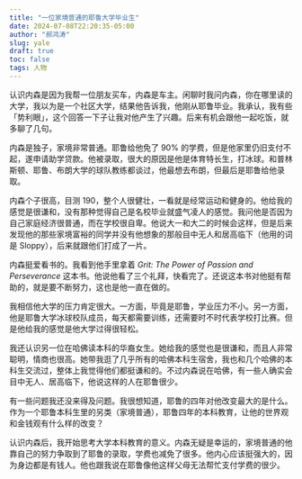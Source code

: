 ```yaml
---
title: "一位家境普通的耶鲁大学毕业生"
date: 2024-07-08T22:20:35-05:00
author: "郝鸿涛"
slug: yale
draft: true
toc: false
tags: 人物
---
```

认识内森是因为我帮一位朋友买车，内森是车主。闲聊时我问内森，你在哪里读的大学，我以为是一个社区大学，结果他告诉我，他刚从耶鲁毕业。我承认，我有些「势利眼」，这个回答一下子让我对他产生了兴趣。后来有机会跟他一起吃饭，就多聊了几句。

内森是独子，家境非常普通。耶鲁给他免了 90% 的学费，但是他家里仍旧支付不起，遂申请助学贷款。他被录取，很大的原因是他是体育特长生，打冰球。和普林斯顿、耶鲁、布朗大学的球队教练都谈过，他最想去布朗，但最后是耶鲁给他录取。

内森个子很高，目测 190，整个人很健壮，一看就是经常运动和健身的。他给我的感觉是很谦和，没有那种觉得自己是名校毕业就盛气凌人的感觉。我问他是否因为自己家庭经济很普通，而在学校很自卑。他说大一和大二的时候会这样，但是后来发现他的那些家境富裕的同学并没有他想象的那般目中无人和居高临下（他用的词是 Sloppy），后来就跟他们打成了一片。

内森挺爱看书的。我看到他手里拿着 *Grit: The Power of Passion and Perseverance* 这本书。他说他看了三个礼拜，快看完了。还说这本书对他挺有帮助的，就是要不断努力，这也是他一直在做的。

我相信他大学的压力肯定很大。一方面，毕竟是耶鲁，学业压力不小。另一方面，他是耶鲁大学冰球校队成员，每天都需要训练，还需要时不时代表学校打比赛。但是他给我的感觉是他大学过得很轻松。

我还认识另一位在哈佛读本科的华裔女生。她给我的感觉也是很谦和，而且人非常聪明，情商也很高。她带我逛了几乎所有的哈佛本科生宿舍，我也和几个哈佛的本科生交流过，整体上我觉得他们都挺谦和的。不过内森说在哈佛，有一些人确实会目中无人、居高临下，他说这样的人在耶鲁很少。

有一些问题我还没来得及问题。我很想知道，耶鲁的四年对他改变最大的是什么。作为一个耶鲁本科生里的另类（家境普通），耶鲁四年的本科教育，让他的世界观和金钱观有什么样的改变？

认识内森后，我开始思考大学本科教育的意义。内森无疑是幸运的，家境普通的他靠自己的努力争取到了耶鲁的录取，学费也减免了很多。他内心应该挺强大的，因为身边都是有钱人。他也跟我说在耶鲁像他这样父母无法帮忙支付学费的很少。

